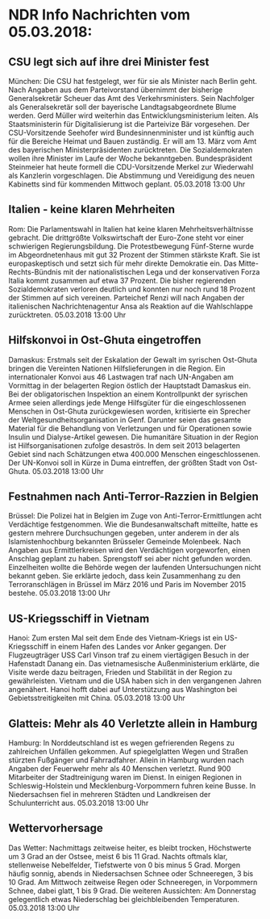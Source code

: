# NDR Info Nachrichten vom 05.03.2018:


## CSU legt sich auf ihre drei Minister fest
München: Die CSU hat festgelegt, wer für sie als Minister nach Berlin geht. Nach Angaben aus dem Parteivorstand übernimmt der bisherige Generalsekretär Scheuer das Amt des Verkehrsministers. Sein Nachfolger als Generalsekretär soll der bayerische Landtagsabgeordnete Blume werden. Gerd Müller wird weiterhin das Entwicklungsministerium leiten. Als Staatsministerin für Digitalisierung ist die Parteivize Bär vorgesehen. Der CSU-Vorsitzende Seehofer wird Bundesinnenminister und ist künftig auch für die Bereiche Heimat und Bauen zuständig. Er will am 13. März vom Amt des bayerischen Ministerpräsidenten zurücktreten. Die Sozialdemokraten wollen ihre Minister im Laufe der Woche bekanntgeben. Bundespräsident Steinmeier hat heute formell die CDU-Vorsitzende Merkel zur Wiederwahl als Kanzlerin vorgeschlagen. Die Abstimmung und Vereidigung des neuen Kabinetts sind für kommenden Mittwoch geplant. 05.03.2018 13:00 Uhr 

## Italien - keine klaren Mehrheiten
Rom:	Die Parlamentswahl in Italien hat keine klaren Mehrheitsverhältnisse gebracht. Die drittgrößte Volkswirtschaft der Euro-Zone steht vor einer schwierigen Regierungsbildung. Die  Protestbewegung Fünf-Sterne wurde im Abgeordnetenhaus mit gut 32 Prozent der Stimmen stärkste Kraft. Sie ist europaskeptisch und setzt sich für mehr direkte Demokratie ein. Das Mitte-Rechts-Bündnis mit der nationalistischen Lega und der konservativen Forza Italia kommt zusammen auf etwa 37 Prozent. Die bisher regierenden Sozialdemokraten verloren deutlich und konnten nur noch rund 18 Prozent der Stimmen auf sich vereinen. Parteichef Renzi will nach Angaben der italienischen Nachrichtenagentur Ansa als Reaktion auf die Wahlschlappe zurücktreten. 05.03.2018 13:00 Uhr 

## Hilfskonvoi in Ost-Ghuta eingetroffen
Damaskus: Erstmals seit der Eskalation der Gewalt im syrischen Ost-Ghuta bringen die Vereinten Nationen Hilfslieferungen in die Region. Ein internationaler Konvoi aus 46 Lastwagen traf nach UN-Angaben am Vormittag in der belagerten Region östlich der Hauptstadt Damaskus ein. Bei der obligatorischen Inspektion an einem Kontrollpunkt der syrischen Armee seien allerdings jede Menge Hilfsgüter für die eingeschlossenen Menschen in Ost-Ghuta zurückgewiesen worden, kritisierte ein Sprecher der Weltgesundheitsorganisation in Genf. Darunter seien das gesamte Material für die Behandlung von Verletzungen und für Operationen sowie Insulin und Dialyse-Artikel gewesen. Die humanitäre Situation in der Region ist Hilfsorganisationen zufolge desaströs. In dem seit 2013 belagerten Gebiet sind nach Schätzungen etwa 400.000 Menschen eingeschlossenen. Der UN-Konvoi soll in Kürze in Duma eintreffen, der größten Stadt von Ost-Ghuta. 05.03.2018 13:00 Uhr 

## Festnahmen nach Anti-Terror-Razzien in Belgien
Brüssel: Die Polizei hat in Belgien im Zuge von Anti-Terror-Ermittlungen acht Verdächtige festgenommen. Wie die Bundesanwaltschaft mitteilte, hatte es gestern mehrere Durchsuchungen gegeben, unter anderem in der als Islamistenhochburg bekannten Brüsseler Gemeinde Molenbeek. Nach Angaben aus Ermittlerkreisen wird den Verdächtigen vorgeworfen, einen Anschlag geplant zu haben. Sprengstoff sei aber nicht gefunden worden. Einzelheiten wollte die Behörde wegen der laufenden Untersuchungen nicht bekannt geben. Sie erklärte jedoch, dass kein Zusammenhang zu den Terroranschlägen in Brüssel im März 2016 und Paris im November 2015 bestehe. 05.03.2018 13:00 Uhr 

## US-Kriegsschiff in Vietnam
Hanoi: Zum ersten Mal seit dem Ende des Vietnam-Kriegs ist ein US-Kriegsschiff in einem Hafen des Landes vor Anker gegangen. Der Flugzeugträger USS Carl Vinson traf zu einem viertägigen Besuch in der Hafenstadt Danang ein. Das vietnamesische Außenministerium erklärte, die Visite werde dazu beitragen, Frieden und Stabilität in der Region zu gewährleisten. Vietnam und die USA haben sich in den vergangenen Jahren angenähert. Hanoi hofft dabei auf Unterstützung aus Washington bei Gebietsstreitigkeiten mit China. 05.03.2018 13:00 Uhr 

## Glatteis: Mehr als 40 Verletzte allein in Hamburg
Hamburg: In Norddeutschland ist es wegen gefrierenden Regens zu zahlreichen Unfällen gekommen. Auf spiegelglatten Wegen und Straßen stürzten Fußgänger und Fahrradfahrer. Allein in Hamburg wurden nach Angaben der Feuerwehr mehr als 40 Menschen verletzt. Rund 900 Mitarbeiter der Stadtreinigung waren im Dienst. In einigen Regionen in Schleswig-Holstein und Mecklenburg-Vorpommern fuhren keine Busse. In Niedersachsen fiel in mehreren Städten und Landkreisen der Schulunterricht aus. 05.03.2018 13:00 Uhr 

## Wettervorhersage
Das Wetter: Nachmittags zeitweise heiter, es bleibt trocken, Höchstwerte um 3 Grad an der Ostsee, meist 6 bis 11 Grad. Nachts oftmals klar, stellenweise Nebelfelder, Tiefstwerte von 0 bis minus 5 Grad. Morgen häufig sonnig, abends in Niedersachsen Schnee oder Schneeregen, 3 bis 10 Grad. Am Mittwoch zeitweise Regen oder Schneeregen, in Vorpommern Schnee, dabei glatt, 1 bis 9 Grad. Die weiteren Aussichten: Am Donnerstag gelegentlich etwas Niederschlag bei gleichbleibenden Temperaturen. 05.03.2018 13:00 Uhr 
